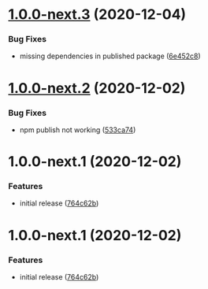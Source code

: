 # [1.0.0-next.3](https://github.com/getmeli/meli-cli/compare/v1.0.0-next.2...v1.0.0-next.3) (2020-12-04)


### Bug Fixes

* missing dependencies in published package ([6e452c8](https://github.com/getmeli/meli-cli/commit/6e452c8efc06b29a40f9e5b0bd5532716c28a51e))

# [1.0.0-next.2](https://github.com/getmeli/meli-cli/compare/v1.0.0-next.1...v1.0.0-next.2) (2020-12-02)


### Bug Fixes

* npm publish not working ([533ca74](https://github.com/getmeli/meli-cli/commit/533ca741b4210f97c7827f222aa71ef1490bf0c9))

# 1.0.0-next.1 (2020-12-02)


### Features

* initial release ([764c62b](https://github.com/getmeli/meli-cli/commit/764c62b6b88a5c2450db6052efee905821a08d51))

# 1.0.0-next.1 (2020-12-02)


### Features

* initial release ([764c62b](https://github.com/getmeli/meli-cli/commit/764c62b6b88a5c2450db6052efee905821a08d51))
